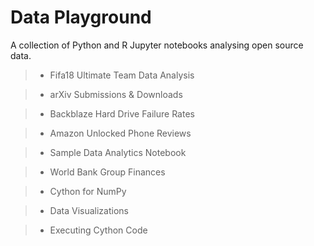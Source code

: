 # Data Playground

A collection of Python and R Jupyter notebooks analysing open source data.

>- Fifa18 Ultimate Team Data Analysis

>- arXiv Submissions & Downloads

>- Backblaze Hard Drive Failure Rates

>- Amazon Unlocked Phone Reviews

>- Sample Data Analytics Notebook

>- World Bank Group Finances

>- Cython for NumPy

>- Data Visualizations

>- Executing Cython Code
